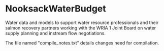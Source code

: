 # NooksackWaterBudget
Water data and models to support water resource professionals and their salmon recovery partners working with the WRIA 1 Joint Board on water supply planning and instream flow negotiations.

The file named "compile_notes.txt" details changes need for compilation.
